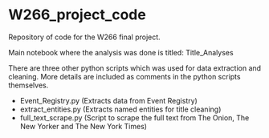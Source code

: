 # W266_project_code
Repository of code for the W266 final project.

Main notebook where the analysis was done is titled: Title_Analyses

There are three other python scripts which was used for data extraction and cleaning. More details are included as comments in the python scripts themselves.
  - Event_Registry.py (Extracts data from Event Registry)
  - extract_entities.py (Extracts named entities for title cleaning)
  - full_text_scrape.py (Script to scrape the full text from The Onion, The New Yorker and The New York Times)
